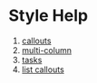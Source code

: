 # Style Help

1. [callouts](style.md#callouts)
2. [multi-column](style.md#MCL%20Multi-Column%20CSS)
3. [tasks](style.md#tasks)
4. [list callouts](style.md#list%20callouts)
